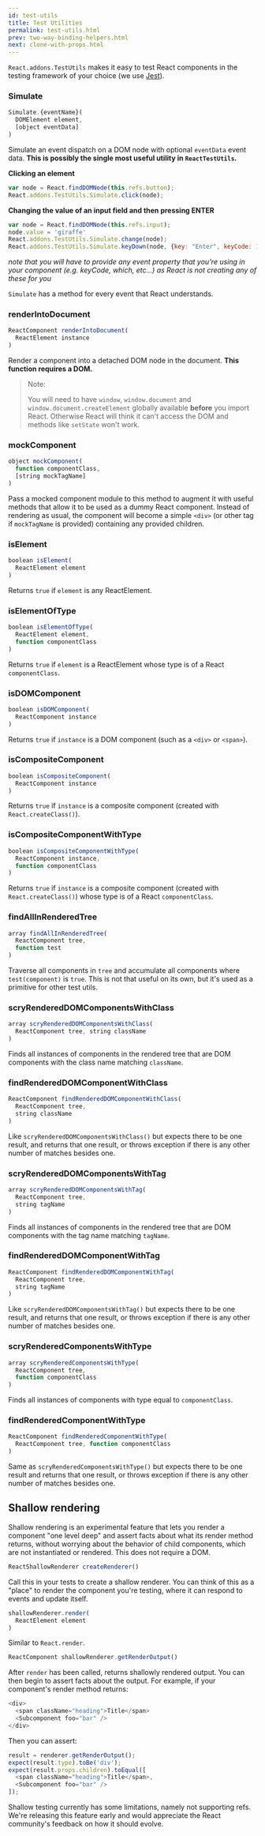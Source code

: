 ```yaml
---
id: test-utils
title: Test Utilities
permalink: test-utils.html
prev: two-way-binding-helpers.html
next: clone-with-props.html
---
```


`React.addons.TestUtils` makes it easy to test React components in the testing framework of your choice (we use [Jest](https://facebook.github.io/jest/)).

### Simulate

```javascript
Simulate.{eventName}(
  DOMElement element,
  [object eventData]
)
```

Simulate an event dispatch on a DOM node with optional `eventData` event data. **This is possibly the single most useful utility in `ReactTestUtils`.**

**Clicking an element**  

```javascript
var node = React.findDOMNode(this.refs.button);
React.addons.TestUtils.Simulate.click(node);
```

**Changing the value of an input field and then pressing ENTER**  

```javascript
var node = React.findDOMNode(this.refs.input);
node.value = 'giraffe'
React.addons.TestUtils.Simulate.change(node);
React.addons.TestUtils.Simulate.keyDown(node, {key: "Enter", keyCode: 13, which: 13});
```

*note that you will have to provide any event property that you're using in your component (e.g. keyCode, which, etc...) as React is not creating any of these for you*

`Simulate` has a method for every event that React understands.

### renderIntoDocument

```javascript
ReactComponent renderIntoDocument(
  ReactElement instance
)
```

Render a component into a detached DOM node in the document. **This function requires a DOM.**

> Note:
>
> You will need to have `window`, `window.document` and `window.document.createElement`
 globally available **before** you import React. Otherwise React will think it can't access the DOM and methods like `setState` won't work.  

### mockComponent

```javascript
object mockComponent(
  function componentClass,
  [string mockTagName]
)
```

Pass a mocked component module to this method to augment it with useful methods that allow it to be used as a dummy React component. Instead of rendering as usual, the component will become a simple `<div>` (or other tag if `mockTagName` is provided) containing any provided children.

### isElement

```javascript
boolean isElement(
  ReactElement element
)
```

Returns `true` if `element` is any ReactElement.

### isElementOfType

```javascript
boolean isElementOfType(
  ReactElement element,
  function componentClass
)
```

Returns `true` if `element` is a ReactElement whose type is of a React `componentClass`.

### isDOMComponent

```javascript
boolean isDOMComponent(
  ReactComponent instance
)
```

Returns `true` if `instance` is a DOM component (such as a `<div>` or `<span>`).

### isCompositeComponent

```javascript
boolean isCompositeComponent(
  ReactComponent instance
)
```

Returns `true` if `instance` is a composite component (created with `React.createClass()`).

### isCompositeComponentWithType

```javascript
boolean isCompositeComponentWithType(
  ReactComponent instance,
  function componentClass
)
```

Returns `true` if `instance` is a composite component (created with `React.createClass()`) whose type is of a React `componentClass`.

### findAllInRenderedTree

```javascript
array findAllInRenderedTree(
  ReactComponent tree,
  function test
)
```

Traverse all components in `tree` and accumulate all components where `test(component)` is `true`. This is not that useful on its own, but it's used as a primitive for other test utils.

### scryRenderedDOMComponentsWithClass

```javascript
array scryRenderedDOMComponentsWithClass(
  ReactComponent tree, string className
)
```

Finds all instances of components in the rendered tree that are DOM components with the class name matching `className`.

### findRenderedDOMComponentWithClass

```javascript
ReactComponent findRenderedDOMComponentWithClass(
  ReactComponent tree,
  string className
)
```

Like `scryRenderedDOMComponentsWithClass()` but expects there to be one result, and returns that one result, or throws exception if there is any other number of matches besides one.

### scryRenderedDOMComponentsWithTag

```javascript
array scryRenderedDOMComponentsWithTag(
  ReactComponent tree,
  string tagName
)
```

Finds all instances of components in the rendered tree that are DOM components with the tag name matching `tagName`.

### findRenderedDOMComponentWithTag

```javascript
ReactComponent findRenderedDOMComponentWithTag(
  ReactComponent tree,
  string tagName
)
```

Like `scryRenderedDOMComponentsWithTag()` but expects there to be one result, and returns that one result, or throws exception if there is any other number of matches besides one.

### scryRenderedComponentsWithType

```javascript
array scryRenderedComponentsWithType(
  ReactComponent tree,
  function componentClass
)
```

Finds all instances of components with type equal to `componentClass`.

### findRenderedComponentWithType

```javascript
ReactComponent findRenderedComponentWithType(
  ReactComponent tree, function componentClass
)
```

Same as `scryRenderedComponentsWithType()` but expects there to be one result and returns that one result, or throws exception if there is any other number of matches besides one.


## Shallow rendering

Shallow rendering is an experimental feature that lets you render a component "one level deep" and assert facts about what its render method returns, without worrying about the behavior of child components, which are not instantiated or rendered. This does not require a DOM.

```javascript
ReactShallowRenderer createRenderer()
```

Call this in your tests to create a shallow renderer. You can think of this as a "place" to render the component you're testing, where it can respond to events and update itself.

```javascript
shallowRenderer.render(
  ReactElement element
)
```

Similar to `React.render`.

```javascript
ReactComponent shallowRenderer.getRenderOutput()
```

After `render` has been called, returns shallowly rendered output. You can then begin to assert facts about the output. For example, if your component's render method returns:

```javascript
<div>
  <span className="heading">Title</span>
  <Subcomponent foo="bar" />
</div>
```

Then you can assert:

```javascript
result = renderer.getRenderOutput();
expect(result.type).toBe('div');
expect(result.props.children).toEqual([
  <span className="heading">Title</span>,
  <Subcomponent foo="bar" />
]);
```

Shallow testing currently has some limitations, namely not supporting refs. We're releasing this feature early and would appreciate the React community's feedback on how it should evolve.
